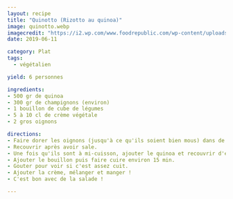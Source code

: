 ```yaml
---
layout: recipe
title: "Quinotto (Rizotto au quinoa)"
image: quinotto.webp
imagecredit: "https://i2.wp.com/www.foodrepublic.com/wp-content/uploads/2013/11/quinotto.jpg?resize=700%2C%20465&ssl=1"
date: 2019-06-11

category: Plat
tags:
  - végétalien

yield: 6 personnes

ingredients:
- 500 gr de quinoa
- 300 gr de champignons (environ)
- 1 bouillon de cube de légumes
- 5 à 10 cl de crème végétale
- 2 gros oignons

directions:
- Faire dorer les oignons (jusqu'à ce qu'ils soient bien mous) dans de l'huile puis y ajouter les champignons.
- Recouvrir après avoir sale.
- Une fois qu'ils sont à mi-cuisson, ajouter le quinoa et recouvrir d'eau.
- Ajouter le bouillon puis faire cuire environ 15 min.
- Gouter pour voir si c'est assez cuit.
- Ajouter la crème, mélanger et manger !
- C'est bon avec de la salade !

---
```

